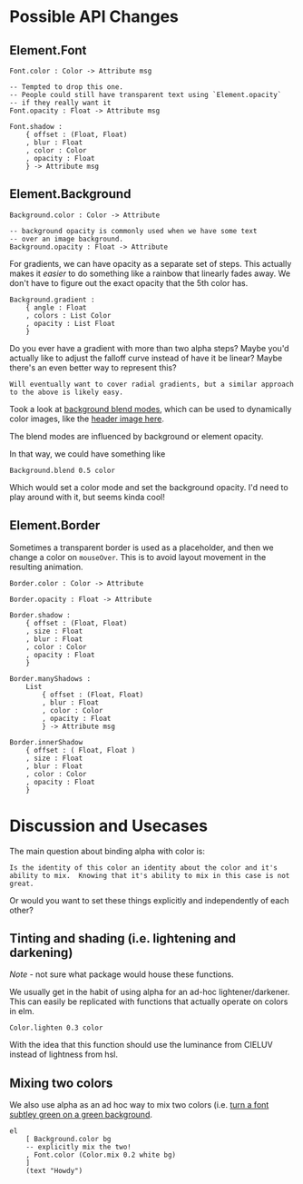 
# Possible API Changes


## Element.Font

    Font.color : Color -> Attribute msg

    -- Tempted to drop this one.
    -- People could still have transparent text using `Element.opacity`
    -- if they really want it
    Font.opacity : Float -> Attribute msg

    Font.shadow : 
        { offset : (Float, Float)
        , blur : Float
        , color : Color
        , opacity : Float
        } -> Attribute msg


## Element.Background

    Background.color : Color -> Attribute

    -- background opacity is commonly used when we have some text
    -- over an image background.
    Background.opacity : Float -> Attribute


For gradients, we can have opacity as a separate set of steps.
This actually makes it _easier_ to do something like a rainbow that linearly fades away.  We don't have to figure out the exact opacity that the 5th color has.

    Background.gradient : 
        { angle : Float
        , colors : List Color
        , opacity : List Float
        }

Do you ever have a gradient with more than two alpha steps?
Maybe you'd actually like to adjust the falloff curve instead of have it be linear?
Maybe there's an even better way to represent this?

    Will eventually want to cover radial gradients, but a similar approach to the above is likely easy.

Took a look at [background blend modes](https://developer.mozilla.org/en-US/docs/Web/CSS/background-blend-mode), which can be used to dynamically color images, like the [header image here](https://professional-rentals.com/).

The blend modes are influenced by background or element opacity.

In that way, we could have something like

    Background.blend 0.5 color

Which would set a color mode and set the background opacity.  I'd need to play around with it, but seems kinda cool!




## Element.Border

Sometimes a transparent border is used as a placeholder, and then we change a color on `mouseOver`.  This is to avoid layout movement in the resulting animation.

    Border.color : Color -> Attribute

    Border.opacity : Float -> Attribute

    Border.shadow :
        { offset : (Float, Float)
        , size : Float
        , blur : Float
        , color : Color
        , opacity : Float
        }

    Border.manyShadows : 
        List
            { offset : (Float, Float)
            , blur : Float
            , color : Color
            , opacity : Float
            } -> Attribute msg

    Border.innerShadow
        { offset : ( Float, Float )
        , size : Float
        , blur : Float
        , color : Color
        , opacity : Float
        }


# Discussion and Usecases 

The main question about binding alpha with color is:

    Is the identity of this color an identity about the color and it's ability to mix.  Knowing that it's ability to mix in this case is not great.

Or would you want to set these things explicitly and independently of each other?


## Tinting and shading (i.e. lightening and darkening)

*Note* - not sure what package would house these functions.

We usually get in the habit of using alpha for an ad-hoc lightener/darkener.
This can easily be replicated with functions that actually operate on colors in elm.

    Color.lighten 0.3 color

With the idea that this function should use the luminance from CIELUV instead of lightness from hsl.

## Mixing two colors

We also use alpha as an ad hoc way to mix two colors (i.e. [turn a font subtley green on a green background](https://medium.com/refactoring-ui/7-practical-tips-for-cheating-at-design-40c736799886#9cdf).

    el 
        [ Background.color bg
        -- explicitly mix the two!
        , Font.color (Color.mix 0.2 white bg)
        ]
        (text "Howdy")



